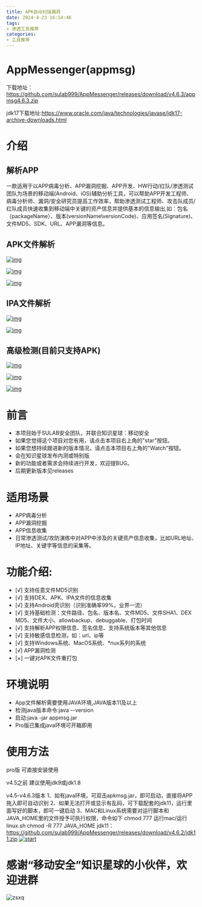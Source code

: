```yaml
---
title: APK自动扫描漏洞
date: 2024-4-23 16:14:46
tags:
- 渗透工具推荐
categories:
- 工具推荐
---
```




# AppMessenger(appmsg)



下载地址：https://github.com/sulab999/AppMessenger/releases/download/v4.6.3/appmsg4.6.3.zip

jdk17下载地址:https://www.oracle.com/java/technologies/javase/jdk17-archive-downloads.html

# 介绍



## 解析APP



一款适用于以APP病毒分析、APP漏洞挖掘、APP开发、HW行动/红队/渗透测试团队为场景的移动端(Android、iOS)辅助分析工具，可以帮助APP开发工程师、病毒分析师、漏洞/安全研究员提高工作效率，帮助渗透测试工程师、攻击队成员/红队成员快速收集到移动端中关键的资产信息并提供基本的信息输出,如：包名（packageName）、版本(versionName\versionCode)、应用签名(Signature)、文件MD5、SDK、URL、APP漏洞等信息。

## APK文件解析



[![img](https://github.com/sulab999/AppMessenger/raw/master/pic/pic1.png)](https://github.com/sulab999/AppMessenger/blob/master/pic/pic1.png)

[![img](https://github.com/sulab999/AppMessenger/raw/master/pic/pic2.png)](https://github.com/sulab999/AppMessenger/blob/master/pic/pic2.png)

[![img](https://github.com/sulab999/AppMessenger/raw/master/pic/pic3.png)](https://github.com/sulab999/AppMessenger/blob/master/pic/pic3.png)

## IPA文件解析



[![img](https://github.com/sulab999/AppMessenger/raw/master/pic/ipa1.png)](https://github.com/sulab999/AppMessenger/blob/master/pic/ipa1.png)

[![img](https://github.com/sulab999/AppMessenger/raw/master/pic/ipa2.png)](https://github.com/sulab999/AppMessenger/blob/master/pic/ipa2.png)

## 高级检测(目前只支持APK)



[![img](https://github.com/sulab999/AppMessenger/raw/master/pic/gj1.png)](https://github.com/sulab999/AppMessenger/blob/master/pic/gj1.png)

[![img](https://github.com/sulab999/AppMessenger/raw/master/pic/gj2.png)](https://github.com/sulab999/AppMessenger/blob/master/pic/gj2.png)

[![img](https://github.com/sulab999/AppMessenger/raw/master/pic/gj3.png)](https://github.com/sulab999/AppMessenger/blob/master/pic/gj3.png)

# 前言



- 本项目始于SULAB安全团队，并联合知识星球：移动安全
- 如果您觉得这个项目对您有用，请点击本项目右上角的"star"按钮。
- 如果您想持续跟进新的版本情况，请点击本项目右上角的"Watch"按钮。
- 会在知识星球发布内测或特别版
- 新的功能或者需求会持续进行开发，欢迎提BUG。
- 后期更新版本见releases

# 适用场景



- APP病毒分析
- APP漏洞挖掘
- APP信息收集
- 日常渗透测试/攻防演练中对APP中涉及的关键资产信息收集，比如URL地址、IP地址、关键字等信息的采集等。

# 功能介绍:



- [√] 支持任意文件MD5识别
- [√] 支持DEX、APK、IPA文件的信息收集
- [√] 支持Android壳识别（识别准确率99%，业界一流）
- [√] 支持基础检测：文件路径、包名、版本名、文件MD5、文件SHA1、DEX MD5、文件大小、allowbackup、debuggable、打包时间
- [√] 支持解析APP权限信息、签名信息、支持系统版本等其他信息
- [√] 支持敏感信息检测，如：url、ip等
- [√] 支持Windows系统、MacOS系统、*nux系列的系统
- [√] APP漏洞检测
- [×] 一键对APK文件重打包

# 环境说明



- App文件解析需要使用JAVA环境,JAVA版本11及以上
- 检测java版本命令:java --version
- 启动:java -jar appmsg.jar
- Pro版已集成java环境可开箱即用

# 使用方法



pro版
可直接安装使用

v4.5之前
建议使用jdk9或jdk1.8

v4.5-v4.6.3版本
1、如有java环境，可双击apkmsg.jar，即可启动，直接将APP拖入即可自动识别
2、如果无法打开或显示有乱码，可下载配套的jdk11，运行里面写好的脚本，即可一键启动
3、MAC和Linux系统需要对运行脚本和JAVA_HOME里的文件授予可执行权限，命令如下
chmod 777 运行mac/运行linux.sh
chmod -R 777 JAVA_HOME
jdk11：https://github.com/sulab999/AppMessenger/releases/download/v4.6.2/jdk11.zip
[![start](https://github.com/sulab999/AppMessenger/raw/master/pic/start.png)](https://github.com/sulab999/AppMessenger/blob/master/pic/start.png)

# 感谢“移动安全”知识星球的小伙伴，欢迎进群

![zsxq](https://github.com/sulab999/AppMessenger/raw/master/pic/kefu.jpg)